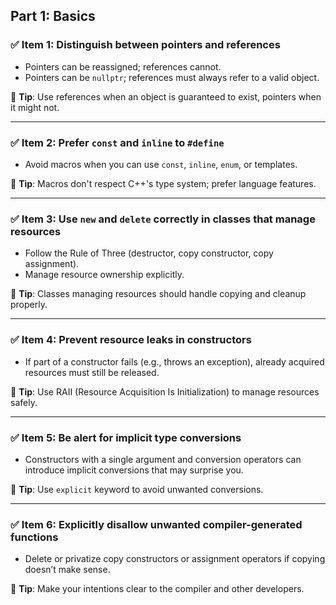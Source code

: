 
## Part 1: Basics

### ✅ Item 1: Distinguish between pointers and references

- Pointers can be reassigned; references cannot.
- Pointers can be `nullptr`; references must always refer to a valid object.

🧠 **Tip**: Use references when an object is guaranteed to exist, pointers when it might not.

---

### ✅ Item 2: Prefer `const` and `inline` to `#define`

- Avoid macros when you can use `const`, `inline`, `enum`, or templates.

🧠 **Tip**: Macros don't respect C++'s type system; prefer language features.

---

### ✅ Item 3: Use `new` and `delete` correctly in classes that manage resources

- Follow the Rule of Three (destructor, copy constructor, copy assignment).
- Manage resource ownership explicitly.

🧠 **Tip**: Classes managing resources should handle copying and cleanup properly.

---

### ✅ Item 4: Prevent resource leaks in constructors

- If part of a constructor fails (e.g., throws an exception), already acquired resources must still be released.

🧠 **Tip**: Use RAII (Resource Acquisition Is Initialization) to manage resources safely.

---

### ✅ Item 5: Be alert for implicit type conversions

- Constructors with a single argument and conversion operators can introduce implicit conversions that may surprise you.

🧠 **Tip**: Use `explicit` keyword to avoid unwanted conversions.

---

### ✅ Item 6: Explicitly disallow unwanted compiler-generated functions

- Delete or privatize copy constructors or assignment operators if copying doesn’t make sense.

🧠 **Tip**: Make your intentions clear to the compiler and other developers.